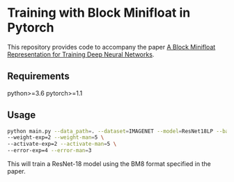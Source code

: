 # Training with Block Minifloat in Pytorch

This repository provides code to accompany the paper [A Block Minifloat Representation for Training Deep Neural Networks](https://openreview.net/forum?id=6zaTwpNSsQ2).


## Requirements
python>=3.6
pytorch>=1.1


## Usage
```bash
python main.py --data_path=. --dataset=IMAGENET --model=ResNet18LP --batch_size=256 --wd=1e-4 --lr_init=0.1 --epochs=90 \
--weight-exp=2 --weight-man=5 \
--activate-exp=2 --activate-man=5 \
--error-exp=4 --error-man=3
```

This will train a ResNet-18 model using the BM8 format specified in the paper.


